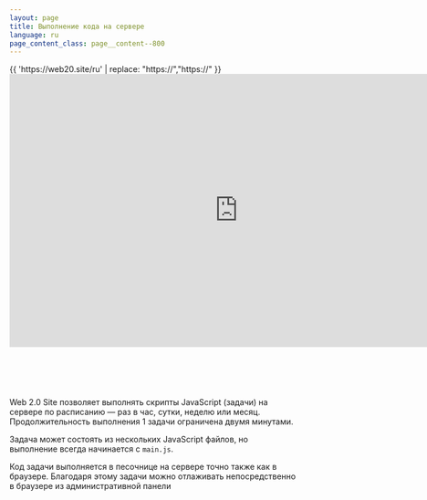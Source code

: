 ```yaml
---
layout: page
title: Выполнение кода на сервере
language: ru
page_content_class: page__content--800
---
```


<div style="width: 800px; height: 570px; margin: auto;">
  <div class="safari">
    <div class="safari__header">
      <div class="safari__buttons">
        <div class="safari__button safari__button--red"></div>
        <div class="safari__button safari__button--orange"></div>
        <div class="safari__button safari__button--green"></div>
      </div>
      <div class="safari__address_bar">
        <div class="safari__url">{{ 'https://web20.site/ru' | replace: "https://","<span class='safari__url__https'>https://</span>" }}</div>
      </div>
    </div>
    <div style="overflow: hidden; margin-bottom: -10px;">
      <iframe style="margin-top: -2px;" width="100%" height="481" src="https://www.youtube.com/embed/pLwQw3Un010?rel=0&amp;showinfo=0" frameborder="0" allow="autoplay; encrypted-media" allowfullscreen></iframe>
    </div>
  </div>
</div>

Web 2.0 Site позволяет выполнять скрипты JavaScript (задачи) на сервере по расписанию — раз в час, сутки, 
неделю или месяц. Продолжительность выполнения 1 задачи ограничена двумя минутами.

Задача может состоять из нескольких JavaScript файлов, но выполнение всегда начинается с ```main.js```.

Код задачи выполняется в песочнице на сервере точно также как в браузере. Благодаря этому задачи можно 
отлаживать непосредственно в браузере из административной панели